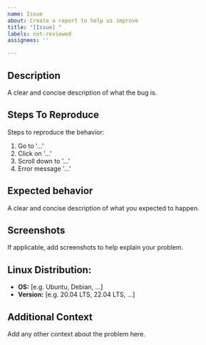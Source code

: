 ```yaml
---
name: Issue
about: Create a report to help us improve
title: "[Issue] "
labels: not-reviewed
assignees: ''

---
```


## Description
A clear and concise description of what the bug is.

## Steps To Reproduce
Steps to reproduce the behavior:
1. Go to '...'
2. Click on '...'
3. Scroll down to '...'
4. Error message '...'

## Expected behavior
A clear and concise description of what you expected to happen.

## Screenshots
If applicable, add screenshots to help explain your problem.

## Linux Distribution:
* **OS:** [e.g. Ubuntu, Debian, ...]
* **Version:** [e.g. 20.04 LTS, 22.04 LTS, ...]

## Additional Context
Add any other context about the problem here.
